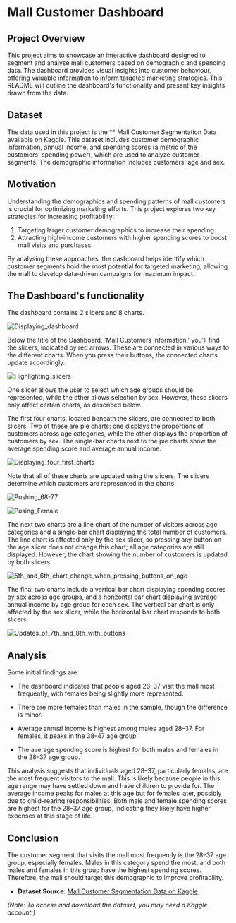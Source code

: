 
# Mall Customer Dashboard

## Project Overview

This project aims to showcase an interactive dashboard designed to segment and analyse mall customers based on demographic and spending data. The dashboard provides visual insights into customer behaviour, offering valuable information to inform targeted marketing strategies. This README will outline the dashboard's functionality and present key insights drawn from the data.

## Dataset

The data used in this project is the ** Mall Customer Segmentation Data available on Kaggle. This dataset includes customer demographic information, annual income, and spending scores (a metric of the customers' spending power), which are used to analyze customer segments. The demographic information includes customers' age and sex.

## Motivation

Understanding the demographics and spending patterns of mall customers is crucial for optimizing marketing efforts. This project explores two key strategies for increasing profitability:

1. Targeting larger customer demographics to increase their spending.
2. Attracting high-income customers with higher spending scores to boost mall visits and purchases.

By analysing these approaches, the dashboard helps identify which customer segments hold the most potential for targeted marketing, allowing the mall to develop data-driven campaigns for maximum impact.

## The Dashboard's functionality

The dashboard contains 2 slicers and 8 charts. 

![Displaying_dashboard](https://github.com/user-attachments/assets/37a92147-58cd-43ab-835d-193f8b865da0)

Below the title of the Dashboard, 'Mall Customers Information,' you’ll find the slicers, indicated by red arrows. These are connected in various ways to the different charts. When you press their buttons, the connected charts update accordingly.

![Highlighting_slicers](https://github.com/user-attachments/assets/556bb666-37f7-48e0-a719-f001484358f6)


One slicer allows the user to select which age groups should be represented, while the other allows selection by sex. However, these slicers only affect certain charts, as described below.

The first four charts, located beneath the slicers, are connected to both slicers. Two of these are pie charts: one displays the proportions of customers across age categories, while the other displays the proportion of customers by sex. The single-bar charts next to the pie charts show the average spending score and average annual income.

![Displaying_four_first_charts](https://github.com/user-attachments/assets/a28dd744-02ba-4500-9637-9e35bcb9a4ed)

Note that all of these charts are updated using the slicers. The slicers determine which customers are represented in the charts.

![Pushing_68-77 ](https://github.com/user-attachments/assets/64ade2c9-1ee9-4383-8bd8-76c79a2846e1)

![Pusing_Female](https://github.com/user-attachments/assets/8e99f81c-eb11-4289-ae19-569d4eace6fb)

The next two charts are a line chart of the number of visitors across age categories and a single-bar chart displaying the total number of customers. The line chart is affected only by the sex slicer, so pressing any button on the age slicer does not change this chart; all age categories are still displayed. However, the chart showing the number of customers is updated by both slicers.

![5th_and_6th_chart_change_when_pressing_buttons_on_age](https://github.com/user-attachments/assets/a482051f-7ad3-403d-a286-4fbf5a14ca5e)

The final two charts include a vertical bar chart displaying spending scores by sex across age groups, and a horizontal bar chart displaying average annual income by age group for each sex. The vertical bar chart is only affected by the sex slicer, while the horizontal bar chart responds to both slicers.

![Updates_of_7th_and_8th_with_buttons](https://github.com/user-attachments/assets/1bd666d7-1b45-4980-973f-5a5363a0ea49)


## Analysis

Some initial findings are:

* The dashboard indicates that people aged 28–37 visit the mall most frequently, with females being slightly more represented.

* There are more females than males in the sample, though the difference is minor.

* Average annual income is highest among males aged 28–37. For females, it peaks in the 38–47 age group.

* The average spending score is highest for both males and females in the 28–37 age group.

This analysis suggests that individuals aged 28–37, particularly females, are the most frequent visitors to the mall. This is likely because people in this age range may have settled down and have children to provide for. The average income peaks for males at this age but for females later, possibly due to child-rearing responsibilities. Both male and female spending scores are highest for the 28–37 age group, indicating they likely have higher expenses at this stage of life.

## Conclusion

The customer segment that visits the mall most frequently is the 28–37 age group, especially females. Males in this category spend the most, and both males and females in this group have the highest spending scores. Therefore, the mall should target this demographic to improve profitability.

- **Dataset Source**: [Mall Customer Segmentation Data on Kaggle](https://www.kaggle.com/datasets/vjchoudhary7/customer-segmentation-tutorial-in-python)

*(Note: To access and download the dataset, you may need a Kaggle account.)*
